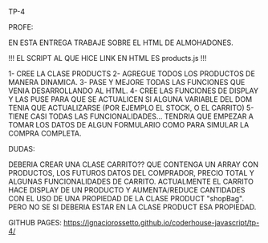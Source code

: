 TP-4

PROFE:

EN ESTA ENTREGA TRABAJE SOBRE EL HTML DE ALMOHADONES. 

!!! EL SCRIPT AL QUE HICE LINK EN HTML ES products.js !!!

1- CREE LA CLASE PRODUCTS
2- AGREGUE TODOS LOS PRODUCTOS DE MANERA DINAMICA. 
3- PASE Y MEJORE TODAS LAS FUNCIONES QUE VENIA DESARROLLANDO AL HTML.
4- CREE LAS FUNCIONES DE DISPLAY Y LAS PUSE PARA QUE SE ACTUALICEN SI ALGUNA VARIABLE DEL DOM TENIA QUE ACTUALIZARSE (POR EJEMPLO EL STOCK, O EL CARRITO)
5- TIENE CASI TODAS LAS FUNCIONALIDADES... TENDRIA QUE EMPEZAR A TOMAR LOS DATOS DE ALGUN FORMULARIO COMO PARA SIMULAR LA COMPRA COMPLETA.


DUDAS:

DEBERIA CREAR UNA CLASE CARRITO?? QUE CONTENGA UN ARRAY CON PRODUCTOS, LOS FUTUROS DATOS DEL COMPRADOR, PRECIO TOTAL Y ALGUNAS FUNCIONALIDADES DE CARRITO.
ACTUALMENTE EL CARRITO HACE DISPLAY DE UN PRODUCTO Y AUMENTA/REDUCE CANTIDADES CON EL USO DE UNA PROPIEDAD DE LA CLASE PRODUCT "shopBag". PERO NO SE SI DEBERIA ESTAR EN LA CLASE PRODUCT ESA PROPIEDAD.
  

GITHUB PAGES: https://ignaciorossetto.github.io/coderhouse-javascript/tp-4/
